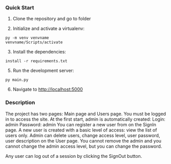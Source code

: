 ### Quick Start

1. Clone the repository and go to folder

2. Initialize and activate a virtualenv:
  ```
  py -m venv venvname
  venvname/Scripts/activate
  ```

3. Install the dependencies:
  ```
  install -r requirements.txt
  ```

5. Run the development server:
  ```
  py main.py
  ```

6. Navigate to [http://localhost:5000](http://localhost:5000)

### Description
The project has two pages: Main page and Users page. You must be logged in to access the site.
At the first start, admin is automatically created:
Login: admin
Password: admin
You can register a new user from on the SignIn page. A new user is created with a basic level of access: view the list of users only.
Admin can delete users, change access level, user password, user description on the User page.
You cannot remove the admin and you cannot change the admin access level, but you can change the password.

Any user can log out of a session by clicking the SignOut button.